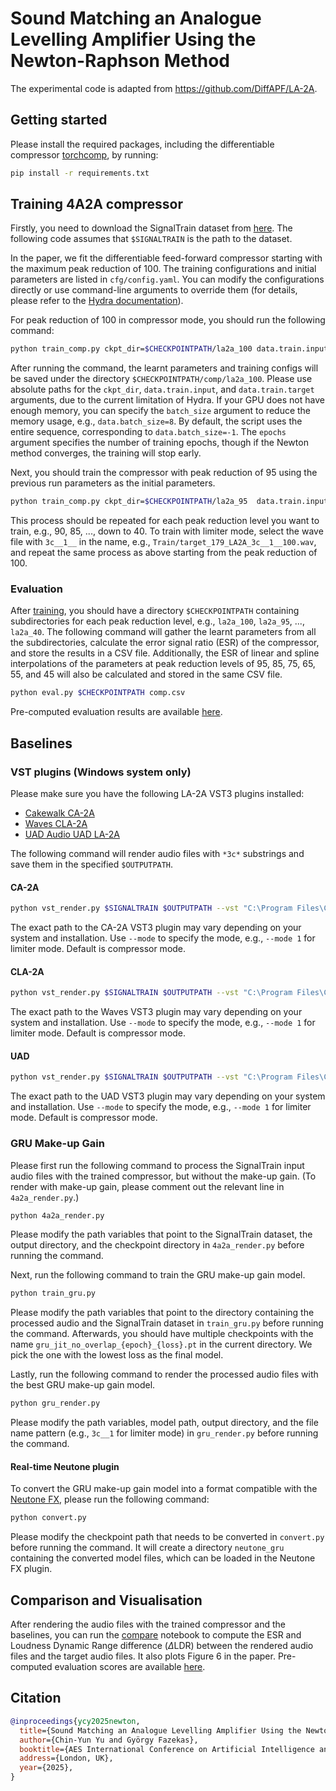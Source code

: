 # Sound Matching an Analogue Levelling Amplifier Using the Newton-Raphson Method

The experimental code is adapted from https://github.com/DiffAPF/LA-2A.


## Getting started

Please install the required packages, including the differentiable compressor [torchcomp](https://github.com/yoyololicon/torchcomp), by running:

```bash
pip install -r requirements.txt
```

## Training 4A2A compressor

Firstly, you need to download the SignalTrain dataset from [here](https://zenodo.org/records/3824876).
The following code assumes that `$SIGNALTRAIN` is the path to the dataset.

In the paper, we fit the differentiable feed-forward compressor starting with the maximum peak reduction of 100.
The training configurations and initial parameters are listed in `cfg/config.yaml`.
You can modify the configurations directly or use command-line arguments to override them (for details, please refer to the [Hydra documentation](https://hydra.cc/docs/intro/)).

For peak reduction of 100 in compressor mode, you should run the following command:

```bash
python train_comp.py ckpt_dir=$CHECKPOINTPATH/la2a_100 data.train.input=$SIGNALTRAIN/Train/input_158_.wav data.train.target=$SIGNALTRAIN/Train/target_158_LA2A_3c__0__100.wav
```

After running the command, the learnt parameters and training configs will be saved under the directory `$CHECKPOINTPATH/comp/la2a_100`.
Please use absolute paths for the `ckpt_dir`, `data.train.input`, and `data.train.target` arguments, due to the current limitation of Hydra.
If your GPU does not have enough memory, you can specify the `batch_size` argument to reduce the memory usage, e.g., `data.batch_size=8`.
By default, the script uses the entire sequence, corresponding to `data.batch_size=-1`.
The `epochs` argument specifies the number of training epochs, though if the Newton method converges, the training will stop early.

Next, you should train the compressor with peak reduction of 95 using the previous run parameters as the initial parameters.

```bash
python train_comp.py ckpt_dir=$CHECKPOINTPATH/la2a_95  data.train.input=$SIGNALTRAIN/Train/input_157_.wav data.train.target=$SIGNALTRAIN/Train/target_157_LA2A_3c__0__95.wav  compressor.init_ckpt=$CHECKPOINTPATH/la2a_100/logits.pt
```

This process should be repeated for each peak reduction level you want to train, e.g., 90, 85, ..., down to 40.
To train with limiter mode, select the wave file with `3c__1__` in the name, e.g., `Train/target_179_LA2A_3c__1__100.wav`, and repeat the same process as above starting from the peak reduction of 100.

### Evaluation

After [training](#training-4a2a-compressor), you should have a directory `$CHECKPOINTPATH` containing subdirectories for each peak reduction level, e.g., `la2a_100`, `la2a_95`, ..., `la2a_40`.
The following command will gather the learnt parameters from all the subdirectories, calculate the error signal ratio (ESR) of the compressor, and store the results in a CSV file.
Additionally, the ESR of linear and spline interpolations of the parameters at peak reduction levels of 95, 85, 75, 65, 55, and 45 will also be calculated and stored in the same CSV file.

```bash
python eval.py $CHECKPOINTPATH comp.csv
```

Pre-computed evaluation results are available [here](evaluations/).

## Baselines

### VST plugins (Windows system only)

Please make sure you have the following LA-2A VST3 plugins installed:
- [Cakewalk CA-2A](https://legacy.cakewalk.com/Products/CA-2A)
- [Waves CLA-2A](https://www.waves.com/plugins/cla-2a-compressor-limiter)
- [UAD Audio UAD LA-2A](https://www.uaudio.com/uad-plugins/compressors-limiters/teletronix-la-2a-tube-compressor.html)

The following command will render audio files with `*3c*` substrings and save them in the specified `$OUTPUTPATH`.

#### CA-2A

```bash
python vst_render.py $SIGNALTRAIN $OUTPUTPATH --vst "C:\Program Files\Common Files\VST3\CA2ALevelingAmplifier\CA-2ALevelingAmplifier_64.vst3" --brand cakewalk --gain 0 --out-gain 38
```

The exact path to the CA-2A VST3 plugin may vary depending on your system and installation.
Use `--mode` to specify the mode, e.g., `--mode 1` for limiter mode. Default is compressor mode.

#### CLA-2A

```bash
python vst_render.py $SIGNALTRAIN $OUTPUTPATH --vst "C:\Program Files\Common Files\VST3\WaveShell1-VST3 15.5_x64.vst3" --brand waves --gain -16 --out-gain 50
```
The exact path to the Waves VST3 plugin may vary depending on your system and installation.
Use `--mode` to specify the mode, e.g., `--mode 1` for limiter mode. Default is compressor mode.

#### UAD 

```bash
python vst_render.py $SIGNALTRAIN $OUTPUTPATH --vst "C:\Program Files\Common Files\VST3\uaudio_teletronix_la-2a_tc.vst3\Contents\x86_64-win\uaudio_teletronix_la-2a_tc.vst3" --brand uad --gain -12 --out-gain 46
```
The exact path to the UAD VST3 plugin may vary depending on your system and installation.
Use `--mode` to specify the mode, e.g., `--mode 1` for limiter mode. Default is compressor mode.

### GRU Make-up Gain

Please first run the following command to process the SignalTrain input audio files with the trained compressor, but without the make-up gain.
(To render with make-up gain, please comment out the relevant line in `4a2a_render.py`.)

```bash
python 4a2a_render.py
```

Please modify the path variables that point to the SignalTrain dataset, the output directory, and the checkpoint directory in `4a2a_render.py` before running the command.

Next, run the following command to train the GRU make-up gain model.

```bash
python train_gru.py
```

Please modify the path variables that point to the directory containing the processed audio and the SignalTrain dataset in `train_gru.py` before running the command.
Afterwards, you should have multiple checkpoints with the name `gru_jit_no_overlap_{epoch}_{loss}.pt` in the current directory.
We pick the one with the lowest loss as the final model.

Lastly, run the following command to render the processed audio files with the best GRU make-up gain model.

```bash
python gru_render.py
```

Please modify the path variables, model path, output directory, and the file name pattern (e.g., `3c__1` for limiter mode) in `gru_render.py` before running the command.

#### Real-time Neutone plugin

To convert the GRU make-up gain model into a format compatible with the [Neutone FX](https://neutone.ai/fx), please run the following command:

```bash
python convert.py
```

Please modify the checkpoint path that needs to be converted in `convert.py` before running the command.
It will create a directory `neutone_gru` containing the converted model files, which can be loaded in the Neutone FX plugin.

## Comparison and Visualisation

After rendering the audio files with the trained compressor and the baselines, you can run the [compare](compare.ipynb) notebook to compute the ESR and Loudness Dynamic Range difference ($`\Delta`$LDR) between the rendered audio files and the target audio files.
It also plots Figure 6 in the paper.
Pre-computed evaluation scores are available [here](evaluations/scores.csv). 

## Citation

```bibtex
@inproceedings{ycy2025newton,
  title={Sound Matching an Analogue Levelling Amplifier Using the Newton-Raphson Method},
  author={Chin-Yun Yu and György Fazekas},
  booktitle={AES International Conference on Artificial Intelligence and Machine Learning for Audio},
  address={London, UK},
  year={2025},
}
```
